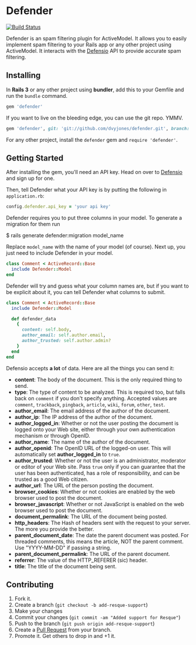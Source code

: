 # Defender

[![Build Status](https://secure.travis-ci.org/dvyjones/defender.png?branch=version3)](http://travis-ci.org/dvyjones/defender)

Defender is an spam filtering plugin for ActiveModel. It allows you to easily
implement spam filtering to your Rails app or any other project using
ActiveModel. It interacts with the [Defensio][defensio] API to provide accurate
spam filtering.

## Installing

In **Rails 3** or any other project using **bundler**, add this to your Gemfile
and run the `bundle` command.

```ruby
gem 'defender'
```

If you want to live on the bleeding edge, you can use the git repo. YMMV.

```ruby
gem 'defender', git: 'git://github.com/dvyjones/defender.git', branch: 'version3'
```

For any other project, install the `defender` gem and `require 'defender'`.

## Getting Started

After installing the gem, you'll need an API key. Head on over to
[Defensio][defensio] and sign up for one.

Then, tell Defender what your API key is by putting the following in
`application.rb`:

```ruby
config.defender.api_key = 'your api key'
```

Defender requires you to put three columns in your model. To generate a migration
for them run

  $ rails generate defender:migration model_name

Replace `model_name` with the name of your model (of course). Next up, you just
need to include Defender in your model.

```ruby
class Comment < ActiveRecord::Base
  include Defender::Model
end
```

Defender will try and guess what your column names are, but if you want to be
explicit about it, you can tell Defender what columns to submit.

```ruby
class Comment < ActiveRecord::Base
  include Defender::Model

  def defender_data
    {
      content: self.body,
      author_email: self.author.email,
      author_trusted: self.author.admin?
    }
  end
end
```

Defensio accepts **a lot** of data. Here are all the things you can send it:

* **content**: The body of the document. This is the only required thing to
  send.
* **type**: The type of content to be analyzed. This is required too, but
  falls back on `comment` if you don't specify anything. Accepted
  values are `comment`, `trackback`, `pingback`, `article`, `wiki`,
  `forum`, `other`, `test`.
* **author_email**: The email address of the author of the document.
* **author_ip**: The IP address of the author of the document.
* **author_logged_in**: Whether or not the user posting the document is logged
  onto your Web site, either through your own
  authentication mechanism or through OpenID.
* **author_name**: The name of the author of the document.
* **author_openid**: The OpenID URL of the logged-on user. This will
  automatically set **author_logged_in** to `true`.
* **author_trusted**: Whether or not the user is an administrator, moderator or
  editor of your Web site. Pass `true` only if you can
  guarantee that the user has been authenticated, has a
  role of responsibility, and can be trusted as a good Web
  citizen.
* **author_url**: The URL of the person posting the document.
* **browser_cookies**: Whether or not cookies are enabled by the web browser
  used to post the document.
* **browser_javascript**: Whether or not JavaScript is enabled on the web
  browser used to post the document.
* **document_permalink**: The URL of the document being posted.
* **http_headers**: The Hash of headers sent with the request to your server.
  The more you provide the better.
* **parent_document_date**: The date the parent document was posted. For
  threaded comments, this means the article, NOT the parent comment. Use
  "YYYY-MM-DD" if passing a string.
* **parent_document_permalink**: The URL of the parent document.
* **referrer**: The value of the HTTP_REFERER (sic) header.
* **title**: The title of the document being sent.

## Contributing

1. Fork it.
2. Create a branch (`git checkout -b add-resque-support`)
3. Make your changes
4. Commit your changes (`git commit -am "Added support for Resque"`)
5. Push to the branch (`git push origin add-resque-support`)
6. Create a [Pull Request](http://help.github.com/pull-requests/) from your branch.
7. Promote it. Get others to drop in and +1 it.


[defensio]: http://defensio.com

